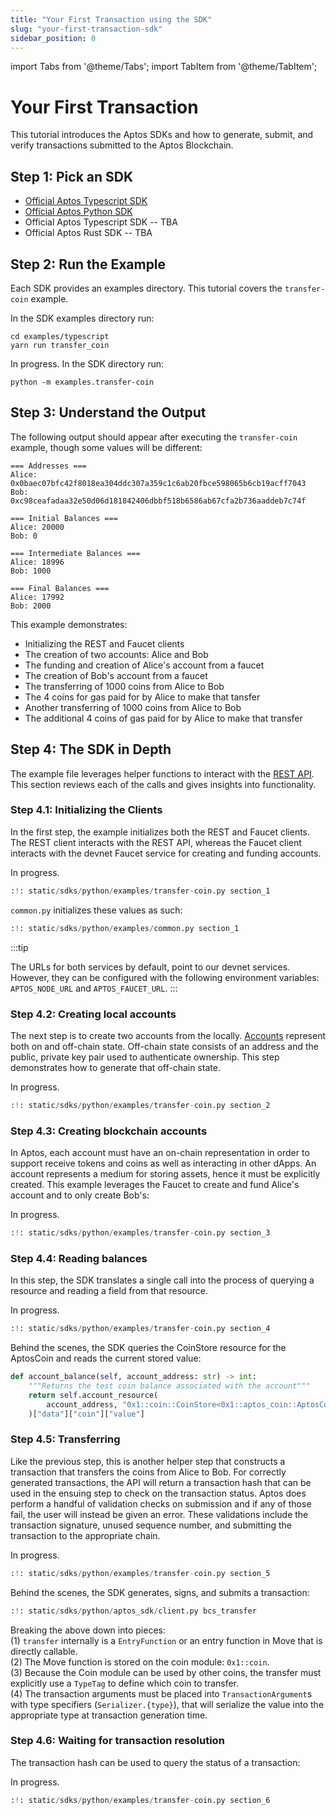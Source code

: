 ```yaml
---
title: "Your First Transaction using the SDK"
slug: "your-first-transaction-sdk"
sidebar_position: 0
---
```


import Tabs from '@theme/Tabs';
import TabItem from '@theme/TabItem';

# Your First Transaction

This tutorial introduces the Aptos SDKs and how to generate, submit, and verify transactions submitted to the Aptos Blockchain.

## Step 1: Pick an SDK

* [Official Aptos Typescript SDK][typescript-sdk]
* [Official Aptos Python SDK][python-sdk]
* Official Aptos Typescript SDK -- TBA
* Official Aptos Rust SDK -- TBA

## Step 2: Run the Example

Each SDK provides an examples directory. This tutorial covers the `transfer-coin` example.

<Tabs>
  <TabItem value="typescript" label="Typescript">
    In the SDK examples directory run:

    cd examples/typescript
    yarn run transfer_coin
  </TabItem>
  <TabItem value="rust" label="Rust">

In progress.
  </TabItem>
  <TabItem value="python" label="Python">
    In the SDK directory run:

    python -m examples.transfer-coin

  </TabItem>
</Tabs>

## Step 3: Understand the Output

The following output should appear after executing the `transfer-coin` example, though some values will be different:

```
=== Addresses ===
Alice: 0x0baec07bfc42f8018ea304ddc307a359c1c6ab20fbce598065b6cb19acff7043
Bob: 0xc98ceafadaa32e50d06d181842406dbbf518b6586ab67cfa2b736aaddeb7c74f

=== Initial Balances ===
Alice: 20000
Bob: 0

=== Intermediate Balances ===
Alice: 18996
Bob: 1000

=== Final Balances ===
Alice: 17992
Bob: 2000
```

This example demonstrates:

* Initializing the REST and Faucet clients
* The creation of two accounts: Alice and Bob
* The funding and creation of Alice's account from a faucet
* The creation of Bob's account from a faucet
* The transferring of 1000 coins from Alice to Bob
* The 4 coins for gas paid for by Alice to make that tansfer
* Another transferring of 1000 coins from Alice to Bob
* The additional 4 coins of gas paid for by Alice to make that transfer

## Step 4: The SDK in Depth

The example file leverages helper functions to interact with the [REST API][rest_spec]. This section reviews each of the calls and gives insights into functionality.

### Step 4.1: Initializing the Clients

In the first step, the example initializes both the REST and Faucet clients. The REST client interacts with the REST API, whereas the Faucet client interacts with the devnet Faucet service for creating and funding accounts.

<Tabs>
  <TabItem value="typescript" label="Typescript">
  </TabItem>
  <TabItem value="rust" label="Rust">

In progress.
  </TabItem>
  <TabItem value="python" label="Python">

```python
:!: static/sdks/python/examples/transfer-coin.py section_1
```

`common.py` initializes these values as such:
```python
:!: static/sdks/python/examples/common.py section_1
```
  </TabItem>
</Tabs>

:::tip

The URLs for both services by default, point to our devnet services. However, they can be configured with the following environment variables: `APTOS_NODE_URL` and `APTOS_FAUCET_URL`.
:::

### Step 4.2: Creating local accounts

The next step is to create two accounts from the locally. [Accounts][account_basics] represent both on and off-chain state. Off-chain state consists of an address and the public, private key pair used to authenticate ownership. This step demonstrates how to generate that off-chain state.

<Tabs>
  <tabitem value="typescript" label="typescript">
  </tabitem>
  <tabitem value="rust" label="Rust">

In progress.
  </tabitem>
  <TabItem value="python" label="Python">

```python
:!: static/sdks/python/examples/transfer-coin.py section_2
```
  </TabItem>
</Tabs>

### Step 4.3: Creating blockchain accounts

In Aptos, each account must have an on-chain representation in order to support receive tokens and coins as well as interacting in other dApps. An account represents a medium for storing assets, hence it must be explicitly created. This example leverages the Faucet to create and fund Alice's account and to only create Bob's:

<Tabs>
  <TabItem value="typescript" label="Typescript">
  </TabItem>
  <TabItem value="rust" label="Rust">

In progress.
  </TabItem>
  <TabItem value="python" label="Python">

```python
:!: static/sdks/python/examples/transfer-coin.py section_3
```
  </TabItem>
</Tabs>

### Step 4.4: Reading balances

In this step, the SDK translates a single call into the process of querying a resource and reading a field from that resource.

<Tabs>
  <TabItem value="typescript" label="Typescript">
  </TabItem>
  <TabItem value="rust" label="Rust">

In progress.
  </TabItem>
  <TabItem value="python" label="Python">

```python
:!: static/sdks/python/examples/transfer-coin.py section_4
```

Behind the scenes, the SDK queries the CoinStore resource for the AptosCoin and reads the current stored value:
```python
def account_balance(self, account_address: str) -> int:
    """Returns the test coin balance associated with the account"""
    return self.account_resource(
        account_address, "0x1::coin::CoinStore<0x1::aptos_coin::AptosCoin>"
    )["data"]["coin"]["value"]
```
  </TabItem>
</Tabs>

### Step 4.5: Transferring

Like the previous step, this is another helper step that constructs a transaction that transfers the coins from Alice to Bob. For correctly generated transactions, the API will return a transaction hash that can be used in the ensuing step to check on the transaction status. Aptos does perform a handful of validation checks on submission and if any of those fail, the user will instead be given an error. These validations include the transaction signature, unused sequence number, and submitting the transaction to the appropriate chain.

<Tabs>
  <TabItem value="typescript" label="Typescript">
  </TabItem>
  <TabItem value="rust" label="Rust">

In progress.
  </TabItem>
  <TabItem value="python" label="Python">

```python
:!: static/sdks/python/examples/transfer-coin.py section_5
```

Behind the scenes, the SDK generates, signs, and submits a transaction:
```python
:!: static/sdks/python/aptos_sdk/client.py bcs_transfer
```

Breaking the above down into pieces:<br/>
(1) `transfer` internally is a `EntryFunction` or an entry function in Move that is directly callable.<br/>
(2) The Move function is stored on the coin module: `0x1::coin`.<br/>
(3) Because the Coin module can be used by other coins, the transfer must explicitly use a `TypeTag` to define which coin to transfer.<br/>
(4) The transaction arguments must be placed into `TransactionArgument`s with type specifiers (`Serializer.{type}`), that will serialize the value into the appropriate type at transaction generation time.

  </TabItem>
</Tabs>

### Step 4.6: Waiting for transaction resolution

The transaction hash can be used to query the status of a transaction:

<Tabs>
  <TabItem value="typescript" label="Typescript">
  </TabItem>
  <TabItem value="rust" label="Rust">

In progress.
  </TabItem>
  <TabItem value="python" label="Python">

```python
:!: static/sdks/python/examples/transfer-coin.py section_6
```
  </TabItem>
</Tabs>

[account_basics]: /concepts/basics-accounts
[python-sdk]: /sdks/python-sdk
[typescript-sdk]: /sdks/typescript-sdk
[rest_spec]: https://fullnode.devnet.aptoslabs.com/v1/spec#/
